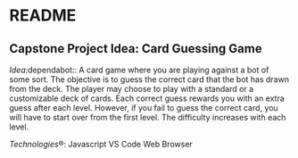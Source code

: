 # README
## Capstone Project Idea: Card Guessing Game
*Idea*:dependabot:: 
A card game where you are playing against a bot of some sort. The objective is to guess the correct card that the bot has drawn from the deck. The player may choose to play with a standard or a customizable deck of cards. Each correct guess rewards you with an extra guess after each level. However, if you fail to guess the correct card, you will have to start over from the first level. The difficulty increases with each level.

*Technologies*:registered::
Javascript
VS Code
Web Browser


